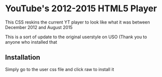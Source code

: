 ﻿# YouTube's 2012-2015 HTML5 Player
This CSS reskins the current YT player to look like what it was between December 2012 and August 2015

This is a sort of update to the original userstyle on USO (Thank you to anyone who installed that

## Installation
Simply go to the user css file and click raw to install it
